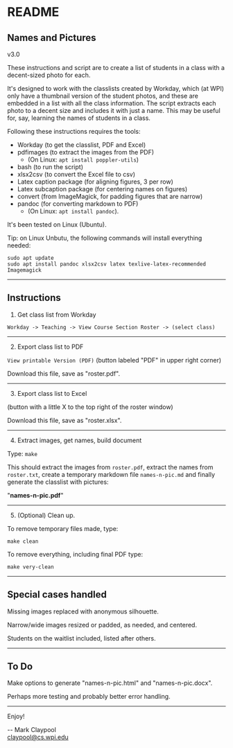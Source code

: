 # README

## Names and Pictures

v3.0

These instructions and script are to create a list of students in a
class with a decent-sized photo for each.

It's designed to work with the classlists created by Workday, which
(at WPI) only have a thumbnail version of the student photos, and
these are embedded in a list with all the class information.  The
script extracts each photo to a decent size and includes it with just
a name.  This may be useful for, say, learning the names of students
in a class.

Following these instructions requires the tools:

- Workday (to get the classlist, PDF and Excel)
- pdfimages (to extract the images from the PDF)
    + (On Linux: `apt install poppler-utils`)
- bash (to run the script)
- xlsx2csv (to convert the Excel file to csv)
- Latex caption package (for aligning figures, 3 per row)
- Latex subcaption package (for centering names on figures)
- convert (from ImageMagick, for padding figures that are narrow)
- pandoc (for converting markdown to PDF)
    + (On Linux: `apt install pandoc`).

It's been tested on Linux (Ubuntu).

Tip: on Linux Unbutu, the following commands will install everything
needed:

```
sudo apt update
sudo apt install pandoc xlsx2csv latex texlive-latex-recommended Imagemagick

```

----------------------

## Instructions

1. Get class list from Workday

`Workday -> Teaching -> View Course Section Roster -> (select class)`

----------------------

2. Export class list to PDF

`View printable Version (PDF)` (button labeled "PDF" in upper right corner)

Download this file, save as "roster.pdf".

----------------------

3. Export class list to Excel

(button with a little X to the top right of the roster window)

Download this file, save as "roster.xlsx".

----------------------

4. Extract images, get names, build document

Type: `make`

This should extract the images from `roster.pdf`, extract the names
from `roster.txt`, create a temporary markdown file `names-n-pic.md` and
finally generate the classlist with pictures: 

"**names-n-pic.pdf**"

----------------------

5. (Optional) Clean up.

To remove temporary files made, type:

`make clean`

To remove everything, including final PDF type:

`make very-clean`

----------------------

## Special cases handled

Missing images replaced with anonymous silhouette.

Narrow/wide images resized or padded, as needed, and centered.

Students on the waitlist included, listed after others.

----------------------

## To Do

Make options to generate "names-n-pic.html" and "names-n-pic.docx".

Perhaps more testing and probably better error handling.

----------------------

Enjoy!

-- Mark Claypool  
claypool@cs.wpi.edu

